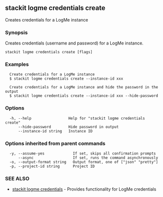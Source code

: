 ## stackit logme credentials create

Creates credentials for a LogMe instance

### Synopsis

Creates credentials (username and password) for a LogMe instance.

```
stackit logme credentials create [flags]
```

### Examples

```
  Create credentials for a LogMe instance
  $ stackit logme credentials create --instance-id xxx

  Create credentials for a LogMe instance and hide the password in the output
  $ stackit logme credentials create --instance-id xxx --hide-password
```

### Options

```
  -h, --help                 Help for "stackit logme credentials create"
      --hide-password        Hide password in output
      --instance-id string   Instance ID
```

### Options inherited from parent commands

```
  -y, --assume-yes             If set, skips all confirmation prompts
      --async                  If set, runs the command asynchronously
  -o, --output-format string   Output format, one of ["json" "pretty"]
  -p, --project-id string      Project ID
```

### SEE ALSO

* [stackit logme credentials](./stackit_logme_credentials.md)	 - Provides functionality for LogMe credentials

